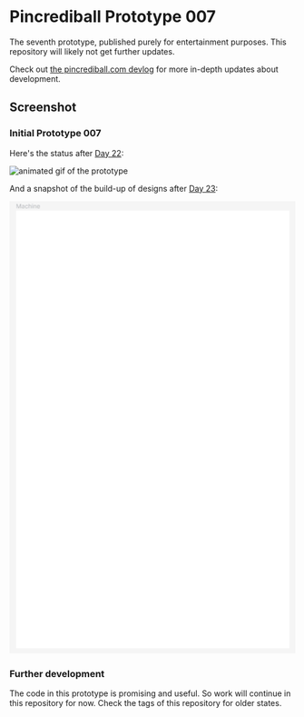 # Pincrediball Prototype 007

The seventh prototype, published purely for entertainment purposes.
This repository will likely not get further updates.

Check out [the pincrediball.com devlog](https://www.pincrediball.com/devlog) for more in-depth updates about development.

## Screenshot

### Initial Prototype 007

Here's the status after [Day 22](https://www.pincrediball.com/devlog#post-2023-03-06):

![animated gif of the prototype](pincrediball-prototype-007.gif)

And a snapshot of the build-up of designs after [Day 23](https://www.pincrediball.com/devlog#post-2023-03-07):

![animated gif of the prototype](pincrediball-prototype-007-design-buildup.gif)

### Further development

The code in this prototype is promising and useful.
So work will continue in this repository for now.
Check the tags of this repository for older states.
